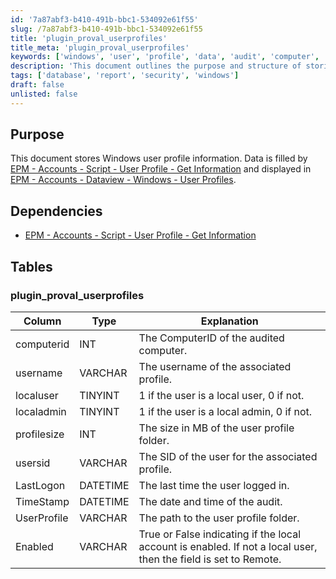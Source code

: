```yaml
---
id: '7a87abf3-b410-491b-bbc1-534092e61f55'
slug: /7a87abf3-b410-491b-bbc1-534092e61f55
title: 'plugin_proval_userprofiles'
title_meta: 'plugin_proval_userprofiles'
keywords: ['windows', 'user', 'profile', 'data', 'audit', 'computer', 'local', 'admin']
description: 'This document outlines the purpose and structure of storing Windows user profile information, detailing dependencies, and providing a schema for the user profiles table including user attributes and audit timestamps.'
tags: ['database', 'report', 'security', 'windows']
draft: false
unlisted: false
---
```


## Purpose

This document stores Windows user profile information. Data is filled by [EPM - Accounts - Script - User Profile - Get Information](/docs/91d80bf6-68c8-4025-b285-d07390b860c8) and displayed in [EPM - Accounts - Dataview - Windows - User Profiles](/docs/da3a0d43-7bdd-4408-99ce-138337eecb43).

## Dependencies

- [EPM - Accounts - Script - User Profile - Get Information](/docs/91d80bf6-68c8-4025-b285-d07390b860c8)

## Tables

### plugin_proval_userprofiles

| Column      | Type     | Explanation                                               |
|-------------|----------|----------------------------------------------------------|
| computerid  | INT      | The ComputerID of the audited computer.                  |
| username    | VARCHAR  | The username of the associated profile.                   |
| localuser   | TINYINT  | 1 if the user is a local user, 0 if not.                |
| localadmin  | TINYINT  | 1 if the user is a local admin, 0 if not.               |
| profilesize | INT      | The size in MB of the user profile folder.               |
| usersid     | VARCHAR  | The SID of the user for the associated profile.          |
| LastLogon   | DATETIME | The last time the user logged in.                         |
| TimeStamp   | DATETIME | The date and time of the audit.                           |
| UserProfile | VARCHAR  | The path to the user profile folder.                      |
| Enabled     | VARCHAR  | True or False indicating if the local account is enabled. If not a local user, then the field is set to Remote. |


